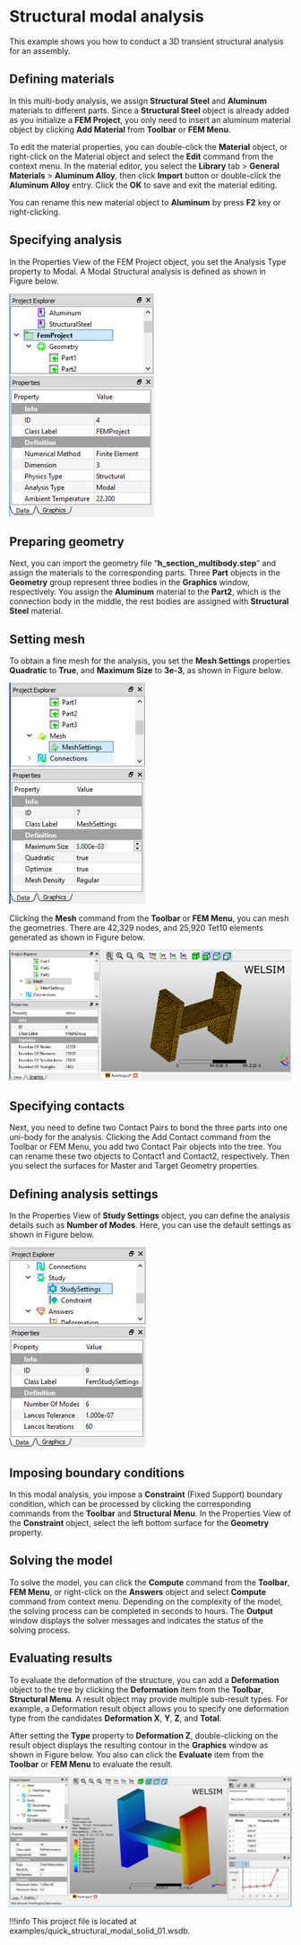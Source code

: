 # Structural modal analysis
This example shows you how to conduct a 3D transient structural analysis for an assembly. 

## Defining materials
In this multi-body analysis, we assign **Structural Steel** and **Aluminum** materials to different parts. Since a **Structural Steel** object is already added as you initialize a **FEM Project**, you only need to insert an aluminum material object by clicking **Add Material** from **Toolbar** or **FEM Menu**. 

To edit the material properties, you can double-click the **Material** object, or right-click on the Material object and select the **Edit** command from the context menu. In the material editor, you select the **Library** tab > **General Materials** > **Aluminum Alloy**, then click **Import** button or double-click the **Aluminum Alloy** entry. Click the **OK** to save and exit the material editing. 

You can rename this new material object to **Aluminum** by press **F2** key or right-clicking.


## Specifying analysis
In the Properties View of the FEM Project object, you set the Analysis Type property to Modal. A Modal Structural analysis is defined as shown in Figure below.

![finite_element_analysis_welsim_ex3_analysis_type](../../../img/3_guide/ch2_start_ex3_analysis_type.png "Defining a Modal Structural analysis at the Properties View of FEM Project object.")

## Preparing geometry
Next, you can import the geometry file “**h_section_multibody.step**” and assign the materials to the corresponding parts. Three **Part** objects in the **Geometry** group represent three bodies in the **Graphics** window, respectively. You assign the **Aluminum** material to the **Part2**, which is the connection body in the middle, the rest bodies are assigned with **Structural Steel** material.

## Setting mesh
To obtain a fine mesh for the analysis, you set the **Mesh Settings** properties **Quadratic** to **True**, and **Maximum Size** to **3e-3**, as shown in Figure below.

![finite_element_analysis_welsim_ex3_mesh_settings](../../../img/3_guide/ch2_start_ex3_mesh_settings.png "Defining a Mesh Settings object.")

Clicking the **Mesh** command from the **Toolbar** or **FEM Menu**, you can mesh the geometries. There are 42,329 nodes, and 25,920 Tet10 elements generated as shown in Figure below.

![finite_element_analysis_welsim_ex3_mesh_data](../../../img/3_guide/ch2_start_ex3_mesh_data.png "The Mesh object displays the generated mesh, and it is consist of 42329 nodes, and 25920 Tet10 elements.")

## Specifying contacts 
Next, you need to define two Contact Pairs to bond the three parts into one uni-body for the analysis. Clicking the Add Contact command from the Toolbar or FEM Menu, you add two Contact Pair objects into the tree. You can rename these two objects to Contact1 and Contact2, respectively. Then you select the surfaces for Master and Target Geometry properties. 

## Defining analysis settings
In the Properties View of **Study Settings** object, you can define the analysis details such as **Number of Modes**. Here, you can use the default settings as shown in Figure below.

![finite_element_analysis_welsim_ex3_study_settings](../../../img/3_guide/ch2_start_ex3_study_settings.png "The Properties View of the Study Settings object shows the Number of Modes, Lancos Tolerance, and Lancos Iterations options.")

## Imposing boundary conditions
In this modal analysis, you impose a **Constraint** (Fixed Support) boundary condition, which can be processed by clicking the corresponding commands from the **Toolbar** and **Structural Menu**. In the Properties View of the **Constraint** object, select the left bottom surface for the **Geometry** property.

## Solving the model
To solve the model, you can click the **Compute** command from the **Toolbar**, **FEM Menu**, or right-click on the **Answers** object and select **Compute** command from context menu. Depending on the complexity of the model, the solving process can be completed in seconds to hours. The **Output** window displays the solver messages and indicates the status of the solving process. 

## Evaluating results
To evaluate the deformation of the structure, you can add a **Deformation** object to the tree by clicking the **Deformation** item from the **Toolbar**, **Structural Menu**. A result object may provide multiple sub-result types. For example, a Deformation result object allows you to specify one deformation type from the candidates **Deformation X**, **Y**, **Z**, and **Total**. 

After setting the **Type** property to **Deformation Z**, double-clicking on the result object displays the resulting contour in the **Graphics** window as shown in Figure below. You also can click the **Evaluate** item from the **Toolbar** or **FEM Menu** to evaluate the result. 

![finite_element_analysis_welsim_ex3_rst_disp_total1](../../../img/3_guide/ch2_start_ex2_rst_deformation_total1.png "Evaluating and displaying the displacement Z for the first eigen mode.")


!!!info 
    This project file is located at examples/quick_structural_modal_solid_01.wsdb.

    